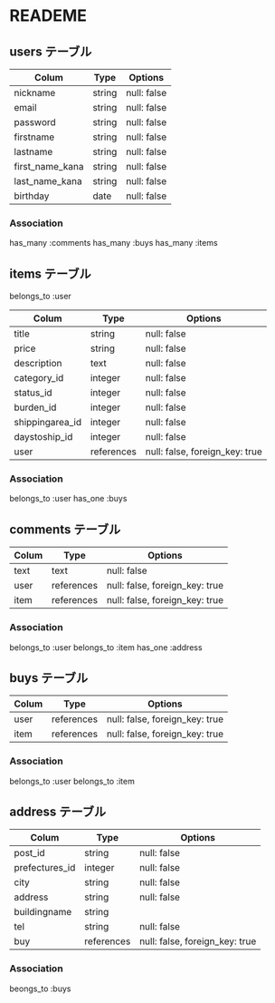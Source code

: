 # READEME

## users テーブル

| Colum           | Type   | Options     |
| --------------- | ------ | ----------- |
| nickname        | string | null: false |
| email           | string | null: false |
| password        | string | null: false |
| firstname       | string | null: false |
| lastname        | string | null: false |
| first_name_kana | string | null: false |
| last_name_kana  | string | null: false |
| birthday        | date	 | null: false |

### Association
  has_many :comments
  has_many :buys
  has_many :items

## items テーブル
  
  belongs_to :user

| Colum           | Type          | Options                        |
| --------------- | ------------- | -------------------------------|
| title           | string        | null: false                    |
| price           | string        | null: false                    |
| description     | text          | null: false                    |
| category_id     | integer       | null: false                    |
| status_id       | integer       | null: false                    |
| burden_id       | integer       | null: false                    |
| shippingarea_id | integer       | null: false                    |
| daystoship_id   | integer       | null: false                    |                           
| user            | references    | null: false, foreign_key: true |
   

   ### Association
   belongs_to :user
   has_one :buys

## comments テーブル

| Colum | Type       | Options                        |
| ----- | ---------- | -------------------------------|
| text  | text       | null: false                    |
| user  | references | null: false, foreign_key: true |
| item  | references | null: false, foreign_key: true |


  ### Association
  belongs_to :user
  belongs_to :item
  has_one :address

## buys テーブル

| Colum | Type       | Options                        |
| ----- | ---------- | -------------------------------|
| user  | references | null: false, foreign_key: true |
| item  | references | null: false, foreign_key: true |


  ### Association
  belongs_to :user
  belongs_to :item

## address テーブル

| Colum          | Type       | Options                        |
| -------------- | ---------- | ------------------------------ |
| post_id        | string     | null: false                    |
| prefectures_id | integer    | null: false                    |
| city           | string     | null: false                    |
| address        | string     | null: false                    |
| buildingname   | string     |                                |
| tel            | string     | null: false                    |
| buy            | references | null: false, foreign_key: true |

  ### Association
  beongs_to :buys
